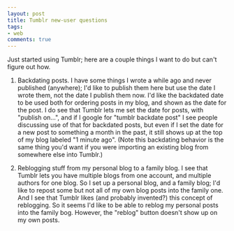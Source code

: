 ```yaml
---
layout: post
title: Tumblr new-user questions
tags:
- web
comments: true
---
```

Just started using Tumblr; here are a couple things I want to do but can't
figure out how.

1) Backdating posts. I have some things I wrote a while ago and never
published (anywhere); I'd like to publish them here but use the date I wrote
them, not the date I publish them now. I'd like the backdated date to be used
both for ordering posts in my blog, and shown as the date for the post. I do
see that Tumblr lets me set the date for posts, with "publish on…", and if I
google for "tumblr backdate post" I see people discussing use of that for
backdated posts, but even if I set the date for a new post to something a
month in the past, it still shows up at the top of my blog labeled "1 minute
ago". (Note this backdating behavior is the same thing you'd want if you were
importing an existing blog from somewhere else into Tumblr.)

2) Reblogging stuff from my personal blog to a family blog. I see that Tumblr
lets you have multiple blogs from one account, and multiple authors for one
blog. So I set up a personal blog, and a family blog; I'd like to repost some
but not all of my own blog posts into the family one. And I see that Tumblr
likes (and probably invented?) this concept of reblogging. So it seems I'd
like to be able to reblog my personal posts into the family bog. However, the
"reblog" button doesn't show up on my own posts.
